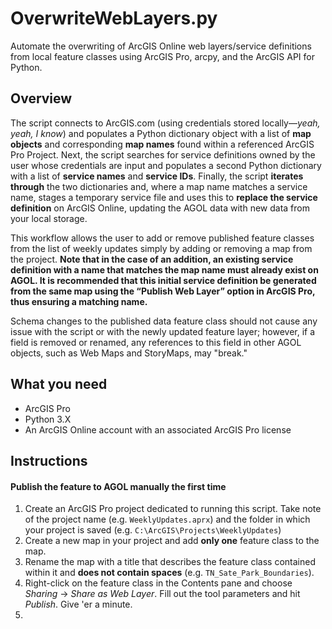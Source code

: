 # OverwriteWebLayers.py
Automate the overwriting of ArcGIS Online web layers/service definitions from local feature classes using ArcGIS Pro, arcpy, and the ArcGIS API for Python.
## Overview
The script connects to ArcGIS.com (using credentials stored locally—*yeah, yeah, I know*) and populates a Python dictionary object with a list of **map objects** and corresponding **map names** found within a referenced ArcGIS Pro Project. Next, the script searches for service definitions owned by the user whose credentials are input and populates a second Python dictionary with a list of **service names** and **service IDs**. Finally, the script **iterates through** the two dictionaries and, where a map name matches a service name, stages a temporary service file and uses this to **replace the service definition** on ArcGIS Online, updating the AGOL data with new data from your local storage.

This workflow allows the user to add or remove published feature classes from the list of weekly updates simply by adding or removing a map from the project. **Note that in the case of an addition, an existing service definition with a name that matches the map name must already exist on AGOL. It is recommended that this initial service definition be generated from the same map using the “Publish Web Layer” option in ArcGIS Pro, thus ensuring a matching name.**

Schema changes to the published data feature class should not cause any issue with the script or with the newly updated feature layer; however, if a field is removed or renamed, any references to this field in other AGOL objects, such as Web Maps and StoryMaps, may "break."
## What you need
- ArcGIS Pro
- Python 3.X
- An ArcGIS Online account with an associated ArcGIS Pro license
## Instructions
#### Publish the feature to AGOL manually the first time
1. Create an ArcGIS Pro project dedicated to running this script. Take note of the project name (e.g. `WeeklyUpdates.aprx`) and the folder in which your project is saved (e.g. `C:\ArcGIS\Projects\WeeklyUpdates`)
2. Create a new map in your project and add **only one** feature class to the map.
3. Rename the map with a title that describes the feature class contained within it and **does not contain spaces** (e.g. `TN_Sate_Park_Boundaries`).
4. Right-click on the feature class in the Contents pane and choose *Sharing* -> *Share as Web Layer*. Fill out the tool parameters and hit *Publish*. Give 'er a minute.
5. 
